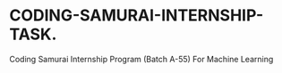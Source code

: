 # CODING-SAMURAI-INTERNSHIP-TASK.
Coding Samurai Internship Program (Batch A-55) For Machine Learning
